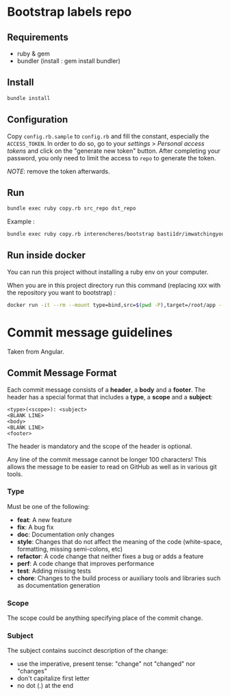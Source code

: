 # Bootstrap labels repo

## Requirements
  * ruby & gem
  * bundler (install : gem install bundler)

## Install
```bash
bundle install
```

## Configuration
Copy ```config.rb.sample``` to ```config.rb``` and fill the constant, especially the ```ACCESS_TOKEN```.
In order to do so, go to your _settings_ > _Personal access tokens_ and click on the "generate new token" button. After
completing your password, you only need to limit the access to ```repo``` to generate the token.

_NOTE_: remove the token afterwards.

## Run
```bash
bundle exec ruby copy.rb src_repo dst_repo
```

Example :
```bash
bundle exec ruby copy.rb interencheres/bootstrap basti1dr/imwatchingyou
```

## Run inside docker
You can run this project without installing a ruby env on your computer.

When you are in this project directory run this command (replacing `XXX` with the repository you want to bootstrap) :
```bash
docker run -it --rm --mount type=bind,src=$(pwd -P),target=/root/app --workdir /root/app ruby:2.5.3 bash -c "bundler install && ruby copy.rb Interencheres/bootstrap Interencheres/XXX"
```

# Commit message guidelines

Taken from Angular.

## Commit Message Format
Each commit message consists of a **header**, a **body** and a **footer**.  The header has a special
format that includes a **type**, a **scope** and a **subject**:

```
<type>(<scope>): <subject>
<BLANK LINE>
<body>
<BLANK LINE>
<footer>
```
The header is mandatory and the scope of the header is optional.

Any line of the commit message cannot be longer 100 characters! This allows the message to be easier to read on GitHub as well as in various git tools.

### Type
Must be one of the following:

* **feat**: A new feature
* **fix**: A bug fix
* **doc**: Documentation only changes
* **style**: Changes that do not affect the meaning of the code (white-space, formatting, missing
  semi-colons, etc)
* **refactor**: A code change that neither fixes a bug or adds a feature
* **perf**: A code change that improves performance
* **test**: Adding missing tests
* **chore**: Changes to the build process or auxiliary tools and libraries such as documentation
  generation

### Scope
The scope could be anything specifying place of the commit change.

### Subject
The subject contains succinct description of the change:

* use the imperative, present tense: "change" not "changed" nor "changes"
* don't capitalize first letter
* no dot (.) at the end
